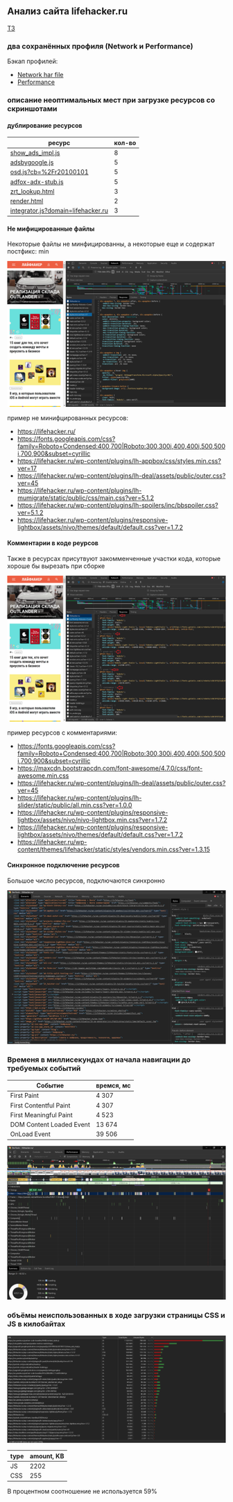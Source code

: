 ## Анализ сайта lifehacker.ru

[ТЗ](TASK.md)

### два сохранённых профиля (Network и Performance)
  Бэкап профилей:
- [Network har file](files/lifehacker.ru.har)
- [Performance](files/Profile-20190930T072356.json)

### описание неоптимальных мест при загрузке ресурсов со скриншотами
 
#### дублирование ресурсов
  
| ресурс | кол-во |
|---|---|
| [show_ads_impl.js](https://pagead2.googlesyndication.com/pagead/js/r20190924/r20190131/show_ads_impl.js) | 8 |
| [adsbygoogle.js](https://pagead2.googlesyndication.com/pagead/js/adsbygoogle.js) | 5 |
| [osd.js?cb=%2Fr20100101](https://www.googletagservices.com/activeview/js/current/osd.js?cb=%2Fr20100101) | 5 |
| [adfox-adx-stub.js](https://yastatic.net/pcode/adfox/adfox-adx-stub.js) | 5 |
| [zrt_lookup.html](https://googleads.g.doubleclick.net/pagead/html/r20190924/r20190131/zrt_lookup.html) | 3 |
| [render.html](https://yastatic.net/safeframe-bundles/0.69/1-1-0/render.html) | 2 |
| [integrator.js?domain=lifehacker.ru](https://adservice.google.com/adsid/integrator.js?domain=lifehacker.ru) | 3 |  

#### Не мифицированные файлы

Некоторые файлы не минфицированны, а некоторые еще и содержат постфикс: min

![](media/not_minified_files.png)

пример не минифцированных ресурсов:

- https://lifehacker.ru/
- https://fonts.googleapis.com/css?family=Roboto+Condensed:400,700|Roboto:300,300i,400,400i,500,500i,700,900&subset=cyrillic
- https://lifehacker.ru/wp-content/plugins/lh-appbox/css/styles.min.css?ver=17
- https://lifehacker.ru/wp-content/plugins/lh-deal/assets/public/outer.css?ver=45
- https://lifehacker.ru/wp-content/plugins/lh-mumigrate/static/public/css/main.css?ver=5.1.2
- https://lifehacker.ru/wp-content/plugins/lh-spoilers/inc/bbspoiler.css?ver=5.1.2
- https://lifehacker.ru/wp-content/plugins/responsive-lightbox/assets/nivo/themes/default/default.css?ver=1.7.2

#### Комментарии в коде реурсов

Также в ресурсах присутвуют закомменченные участки кода, которые хороше бы вырезать при сборке

![](media/comments_in_resources.png)

пример ресурсов с комментариями:

- https://fonts.googleapis.com/css?family=Roboto+Condensed:400,700|Roboto:300,300i,400,400i,500,500i,700,900&subset=cyrillic
- https://maxcdn.bootstrapcdn.com/font-awesome/4.7.0/css/font-awesome.min.css
- https://lifehacker.ru/wp-content/plugins/lh-deal/assets/public/outer.css?ver=45
- https://lifehacker.ru/wp-content/plugins/lh-slider/static/public/all.min.css?ver=1.0.0
- https://lifehacker.ru/wp-content/plugins/responsive-lightbox/assets/nivo/nivo-lightbox.min.css?ver=1.7.2
- https://lifehacker.ru/wp-content/plugins/responsive-lightbox/assets/nivo/themes/default/default.css?ver=1.7.2
- https://lifehacker.ru/wp-content/themes/lifehacker/static/styles/vendors.min.css?ver=1.3.15

#### Синхронное подключение ресурсов 

Большое число ресурсов, подключаются синхронно

![](media/sources_links.png)

### Временя в миллисекундах от начала навигации до требуемых событий

| Событие | времся, мс |
|---|---|
| First Paint | 4 307 |
| First Contentful Paint | 4 307 |
| First Meaningful Paint | 4 523 |
| DOM Content Loaded Event | 13 674 |
| OnLoad Event | 39 506 |

![](media/performance_loading.png)

### объёмы неиспользованных в ходе загрузки страницы CSS и JS в килобайтах
  
![](media/coverage.png)

| type | amount, KB |
|---|---|
| JS | 2202 |
| CSS | 255 |

В процентном соотношение не используется 59%